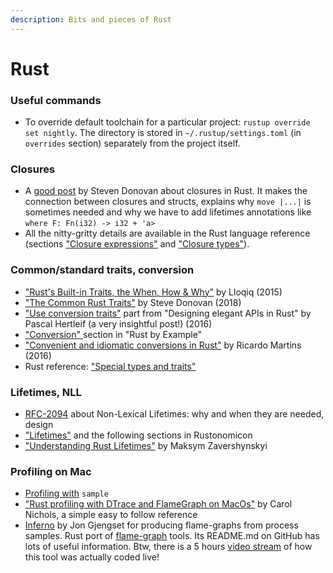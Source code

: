```yaml
---
description: Bits and pieces of Rust
---
```


# Rust

### Useful commands

* To override default toolchain for a particular project: `rustup override set nightly`. The directory is stored in `~/.rustup/settings.toml` \(in `overrides` section\) separately from the project itself.

### Closures

* A [good post](https://stevedonovan.github.io/rustifications/2018/08/18/rust-closures-are-hard.html) by Steven Donovan about closures in Rust. It makes the connection between closures and structs, explains why `move |...|` is sometimes needed and why we have to add lifetimes annotations like `where F: Fn(i32) -> i32 + 'a>`
* All the nitty-gritty details are available in the Rust language reference \(sections ["Closure expressions"](https://doc.rust-lang.org/stable/reference/expressions/closure-expr.html) and ["Closure types"](https://doc.rust-lang.org/stable/reference/types/closure.html)\).

### Common/standard traits, conversion

* ["Rust's Built-in Traits, the When, How & Why"](https://llogiq.github.io/2015/07/30/traits.html) by Lloqiq \(2015\)
* ["The Common Rust Traits"](https://stevedonovan.github.io/rustifications/2018/09/08/common-rust-traits.html) by Steve Donovan \(2018\)
* ["Use conversion traits"](https://deterministic.space/elegant-apis-in-rust.html#use-conversion-traits) part from "Designing elegant APIs in Rust" by Pascal Hertleif \(a very insightful post!\) \(2016\)
* ["Conversion" ](https://doc.rust-lang.org/stable/rust-by-example/conversion.html)section in "Rust by Example"
* ["Convenient and idiomatic conversions in Rust"](https://ricardomartins.cc/2016/08/03/convenient_and_idiomatic_conversions_in_rust) by Ricardo Martins \(2016\)
* Rust reference: ["Special types and traits"](https://doc.rust-lang.org/reference/special-types-and-traits.html)

### Lifetimes, NLL

* [RFC-2094](https://github.com/rust-lang/rfcs/blob/master/text/2094-nll.md) about Non-Lexical Lifetimes: why and when they are needed, design
* ["Lifetimes"](https://doc.rust-lang.org/nomicon/lifetimes.html) and the following sections in Rustonomicon
* ["Understanding Rust Lifetimes"](https://medium.com/nearprotocol/understanding-rust-lifetimes-e813bcd405fa) by Maksym Zavershynskyi

### Profiling on Mac

* [Profiling with](https://gist.github.com/loderunner/36724cc9ee8db66db305#profiling-with-sample) `sample`
* ["Rust profiling with DTrace and FlameGraph on MacOs"](https://carol-nichols.com/2017/04/20/rust-profiling-with-dtrace-on-osx/) by Carol Nichols, a simple easy to follow reference
* [Inferno](https://docs.rs/inferno/0.9.5/inferno/) by Jon Gjengset for producing flame-graphs from process samples. Rust port of [flame-graph](https://github.com/brendangregg/FlameGraph) tools. Its README.md on GitHub has lots of useful information. Btw, there is a 5 hours [video stream](https://www.youtube.com/watch?v=jTpK-bNZiA4) of how this tool was actually coded live! 

